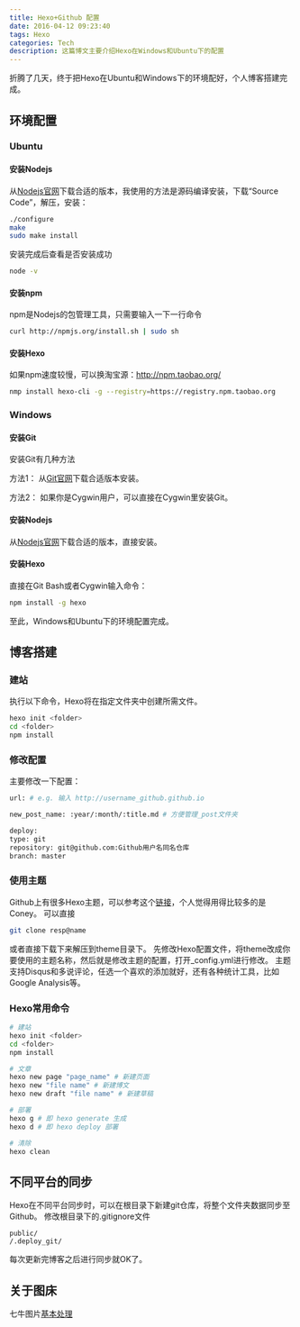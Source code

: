 ```yaml
---
title: Hexo+Github 配置
date: 2016-04-12 09:23:40
tags: Hexo
categories: Tech
description: 这篇博文主要介绍Hexo在Windows和Ubuntu下的配置
---
```

折腾了几天，终于把Hexo在Ubuntu和Windows下的环境配好，个人博客搭建完成。
## 环境配置
### Ubuntu

#### 安装Nodejs
  从[Nodejs官网](https://nodejs.org/en/)下载合适的版本，我使用的方法是源码编译安装，下载“Source Code”，解压，安装：
  ``` bash
  ./configure
  make
  sudo make install
  ```
  安装完成后查看是否安装成功
  ``` bash
  node -v
  ```
#### 安装npm
  npm是Nodejs的包管理工具，只需要输入一下一行命令
  ``` bash
  curl http://npmjs.org/install.sh | sudo sh 
  ```
#### 安装Hexo
  如果npm速度较慢，可以换淘宝源：http://npm.taobao.org/
  ``` bash
  nmp install hexo-cli -g --registry=https://registry.npm.taobao.org
  ```

### Windows
#### 安装Git
  安装Git有几种方法

  方法1：
  从[Git官网](https://git-for-windows.github.io/)下载合适版本安装。

  方法2：
  如果你是Cygwin用户，可以直接在Cygwin里安装Git。
#### 安装Nodejs
  从[Nodejs官网](https://nodejs.org/en/)下载合适的版本，直接安装。
#### 安装Hexo
  直接在Git Bash或者Cygwin输入命令：
  ``` bash
  npm install -g hexo
  ```

  至此，Windows和Ubuntu下的环境配置完成。

## 博客搭建
### 建站
  执行以下命令，Hexo将在指定文件夹中创建所需文件。
  ``` bash
  hexo init <folder>
  cd <folder>
  npm install
  ```
### 修改配置
  主要修改一下配置：
  ``` bash
  url: # e.g. 输入 http://username_github.github.io

  new_post_name: :year/:month/:title.md # 方便管理_post文件夹

  deploy:
  type: git
  repository: git@github.com:Github用户名同名仓库
  branch: master
  ```
### 使用主题
  Github上有很多Hexo主题，可以参考这个[链接](https://github.com/hexojs/hexo/wiki/themes)，个人觉得用得比较多的是Coney。
  可以直接
  ``` bash
  git clone resp@name
  ```
  或者直接下载下来解压到theme目录下。
  先修改Hexo配置文件，将theme改成你要使用的主题名称，然后就是修改主题的配置，打开_config.yml进行修改。
  主题支持Disqus和多说评论，任选一个喜欢的添加就好，还有各种统计工具，比如Google Analysis等。

### Hexo常用命令
  ``` bash
  # 建站
  hexo init <folder>
  cd <folder>
  npm install
 
  # 文章
  hexo new page "page_name" # 新建页面
  hexo new "file name" # 新建博文
  hexo new draft "file name" # 新建草稿
  
  # 部署
  hexo g # 即 hexo generate 生成
  hexo d # 即 hexo deploy 部署
  
  # 清除
  hexo clean
  ```

## 不同平台的同步
Hexo在不同平台同步时，可以在根目录下新建git仓库，将整个文件夹数据同步至Github。
修改根目录下的.gitignore文件
```
public/
/.deploy_git/
```
每次更新完博客之后进行同步就OK了。

## 关于图床
七牛图片[基本处理](http://developer.qiniu.com/code/v6/api/kodo-api/image/imageview2.html)